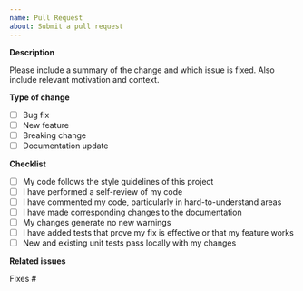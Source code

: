 ```yaml
---
name: Pull Request
about: Submit a pull request
---
```


**Description**

Please include a summary of the change and which issue is fixed. Also include relevant motivation and context.

**Type of change**
- [ ] Bug fix
- [ ] New feature
- [ ] Breaking change
- [ ] Documentation update

**Checklist**
- [ ] My code follows the style guidelines of this project
- [ ] I have performed a self-review of my code
- [ ] I have commented my code, particularly in hard-to-understand areas
- [ ] I have made corresponding changes to the documentation
- [ ] My changes generate no new warnings
- [ ] I have added tests that prove my fix is effective or that my feature works
- [ ] New and existing unit tests pass locally with my changes

**Related issues**

Fixes # 